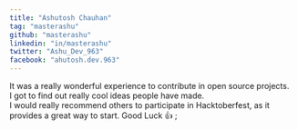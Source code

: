 ```yaml
---
title: "Ashutosh Chauhan"
tag: "masterashu"
github: "masterashu"
linkedin: "in/masterashu"
twitter: "Ashu_Dev_963"
facebook: "ahutosh.dev.963"
---
```


It was a really wonderful experience to contribute in open source projects.  
I got to find out really cool ideas people have made.  
I would really recommend others to participate in Hacktoberfest, as it provides a great way to start.
Good Luck :+1: ;
